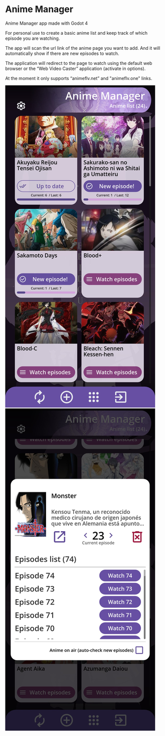 # Anime Manager
Anime Manager app made with Godot 4

For personal use to create a basic anime list and keep track of which episode you are watching.

The app will scan the url link of the anime page you want to add. And it will automatically show if there are new episodes to watch.

The application will redirect to the page to watch using the default web browser or the “Web Video Caster” application (activate in options).

At the moment it only supports “animeflv.net” and "animeflv.one" links.


![Screenshoot1](https://raw.githubusercontent.com/dannygaray60/anime-manager-godot4/refs/heads/main/repo_img/scrshoot1.jpg)
![Screenshoot1](https://raw.githubusercontent.com/dannygaray60/anime-manager-godot4/refs/heads/main/repo_img/scrshoot2.jpg)
